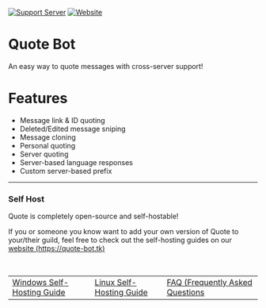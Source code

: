 [![Support Server](https://discordapp.com/api/guilds/741660208119545968/widget.png?style=shield)](https://discord.gg/vkWyTGa)
[![Website](https://img.shields.io/website?style=flat-square&url=https%3A%2F%2Fquote-bot.tk)](https://quote-bot.tk)

# Quote Bot

An easy way to quote messages with cross-server support!

# Features

- Message link & ID quoting
- Deleted/Edited message sniping
- Message cloning
- Personal quoting
- Server quoting
- Server-based language responses
- Custom server-based prefix

---

### Self Host

Quote is completely open-source and self-hostable!

If you or someone you know want to add your own version of Quote to your/their guild, feel free to check out the self-hosting guides on our [website (https://quote-bot.tk)](https://quote-bot.tk)

<br />

<div align="center">
  <table>
    <tr>
      <td>
        <a href="https://quote-bot.tk/selfhosting/windows">Windows Self-Hosting Guide</a>
      </td>
      <td>
        <a href="https://quote-bot.tk/selfhosting/linux">Linux Self-Hosting Guide</a>
      </td>
      <td>
        <a href="https://quote-bot.tk/selfhosting/faq">FAQ (Frequently Asked Questions</a>
      </td>
    </tr>
  </table>
</div>
